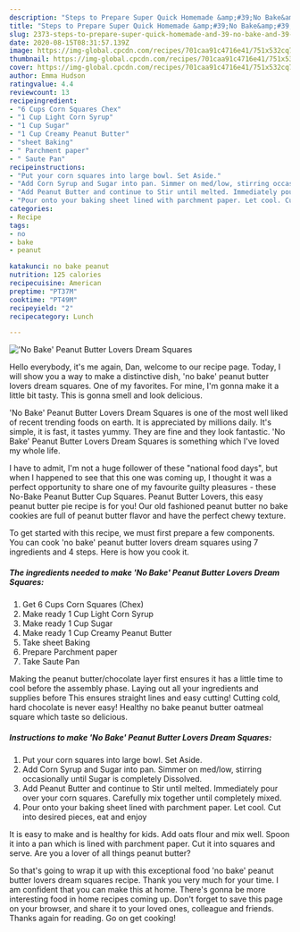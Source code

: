```yaml
---
description: "Steps to Prepare Super Quick Homemade &amp;#39;No Bake&amp;#39; Peanut Butter Lovers Dream Squares"
title: "Steps to Prepare Super Quick Homemade &amp;#39;No Bake&amp;#39; Peanut Butter Lovers Dream Squares"
slug: 2373-steps-to-prepare-super-quick-homemade-and-39-no-bake-and-39-peanut-butter-lovers-dream-squares
date: 2020-08-15T08:31:57.139Z
image: https://img-global.cpcdn.com/recipes/701caa91c4716e41/751x532cq70/no-bake-peanut-butter-lovers-dream-squares-recipe-main-photo.jpg
thumbnail: https://img-global.cpcdn.com/recipes/701caa91c4716e41/751x532cq70/no-bake-peanut-butter-lovers-dream-squares-recipe-main-photo.jpg
cover: https://img-global.cpcdn.com/recipes/701caa91c4716e41/751x532cq70/no-bake-peanut-butter-lovers-dream-squares-recipe-main-photo.jpg
author: Emma Hudson
ratingvalue: 4.4
reviewcount: 13
recipeingredient:
- "6 Cups Corn Squares Chex"
- "1 Cup Light Corn Syrup"
- "1 Cup Sugar"
- "1 Cup Creamy Peanut Butter"
- "sheet Baking"
- " Parchment paper"
- " Saute Pan"
recipeinstructions:
- "Put your corn squares into large bowl. Set Aside."
- "Add Corn Syrup and Sugar into pan. Simmer on med/low, stirring occasionally until Sugar is completely Dissolved."
- "Add Peanut Butter and continue to Stir until melted. Immediately pour over your corn squares. Carefully mix together until completely mixed."
- "Pour onto your baking sheet lined with parchment paper. Let cool. Cut into desired pieces, eat and enjoy"
categories:
- Recipe
tags:
- no
- bake
- peanut

katakunci: no bake peanut 
nutrition: 125 calories
recipecuisine: American
preptime: "PT37M"
cooktime: "PT49M"
recipeyield: "2"
recipecategory: Lunch

---
```



![&#39;No Bake&#39; Peanut Butter Lovers Dream Squares](https://img-global.cpcdn.com/recipes/701caa91c4716e41/751x532cq70/no-bake-peanut-butter-lovers-dream-squares-recipe-main-photo.jpg)

Hello everybody, it's me again, Dan, welcome to our recipe page. Today, I will show you a way to make a distinctive dish, &#39;no bake&#39; peanut butter lovers dream squares. One of my favorites. For mine, I'm gonna make it a little bit tasty. This is gonna smell and look delicious.

&#39;No Bake&#39; Peanut Butter Lovers Dream Squares is one of the most well liked of recent trending foods on earth. It is appreciated by millions daily. It's simple, it is fast, it tastes yummy. They are fine and they look fantastic. &#39;No Bake&#39; Peanut Butter Lovers Dream Squares is something which I've loved my whole life.

I have to admit, I&#39;m not a huge follower of these &#34;national food days&#34;, but when I happened to see that this one was coming up, I thought it was a perfect opportunity to share one of my favourite guilty pleasures - these No-Bake Peanut Butter Cup Squares. Peanut Butter Lovers, this easy peanut butter pie recipe is for you! Our old fashioned peanut butter no bake cookies are full of peanut butter flavor and have the perfect chewy texture.


To get started with this recipe, we must first prepare a few components. You can cook &#39;no bake&#39; peanut butter lovers dream squares using 7 ingredients and 4 steps. Here is how you cook it.

<!--inarticleads1-->

##### The ingredients needed to make &#39;No Bake&#39; Peanut Butter Lovers Dream Squares:

1. Get 6 Cups Corn Squares (Chex)
1. Make ready 1 Cup Light Corn Syrup
1. Make ready 1 Cup Sugar
1. Make ready 1 Cup Creamy Peanut Butter
1. Take sheet Baking
1. Prepare  Parchment paper
1. Take  Saute Pan


Making the peanut butter/chocolate layer first ensures it has a little time to cool before the assembly phase. Laying out all your ingredients and supplies before This ensures straight lines and easy cutting! Cutting cold, hard chocolate is never easy! Healthy no bake peanut butter oatmeal square which taste so delicious. 

<!--inarticleads2-->

##### Instructions to make &#39;No Bake&#39; Peanut Butter Lovers Dream Squares:

1. Put your corn squares into large bowl. Set Aside.
1. Add Corn Syrup and Sugar into pan. Simmer on med/low, stirring occasionally until Sugar is completely Dissolved.
1. Add Peanut Butter and continue to Stir until melted. Immediately pour over your corn squares. Carefully mix together until completely mixed.
1. Pour onto your baking sheet lined with parchment paper. Let cool. Cut into desired pieces, eat and enjoy


It is easy to make and is healthy for kids. Add oats flour and mix well. Spoon it into a pan which is lined with parchment paper. Cut it into squares and serve. Are you a lover of all things peanut butter? 

So that's going to wrap it up with this exceptional food &#39;no bake&#39; peanut butter lovers dream squares recipe. Thank you very much for your time. I am confident that you can make this at home. There's gonna be more interesting food in home recipes coming up. Don't forget to save this page on your browser, and share it to your loved ones, colleague and friends. Thanks again for reading. Go on get cooking!
